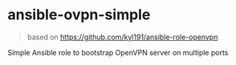 # ansible-ovpn-simple

> based on https://github.com/kyl191/ansible-role-openvpn

Simple Ansible role to bootstrap OpenVPN server on multiple ports
